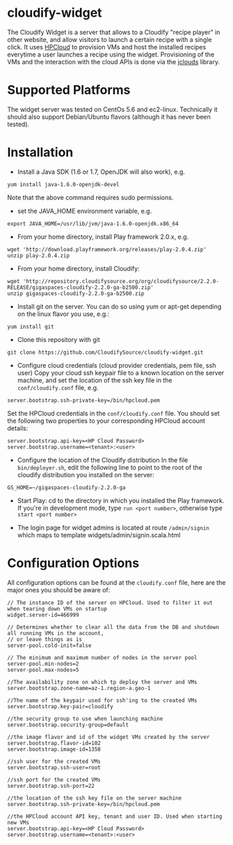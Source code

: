 cloudify-widget
===============

The Cloudify Widget is a server that allows to a Cloudify "recipe player" in other website, and allow visitors to launch a certain recipe with a single click. It uses [HPCloud](http://www.hpcloud.com) to provision VMs and host the installed recipes everytime a user launches a recipe using the widget. Provisioning of the VMs and the interaction with the cloud APIs is done via the [jclouds](http://www.jclouds.org) library.

Supported Platforms
===================
The widget server was tested on CentOs 5.6 and ec2-linux. Technically it should also support Debian/Ubuntu flavors (although it has never been tested).

Installation
============
* Install a Java SDK (1.6 or 1.7, OpenJDK will also work), e.g.

```
yum install java-1.6.0-openjdk-devel
```

Note that the above command requires sudo permissions.
* set the JAVA_HOME environment variable, e.g.

```
export JAVA_HOME=/usr/lib/jvm/java-1.6.0-openjdk.x86_64
```

* From your home directory, install Play framework 2.0.x, e.g.

```
wget 'http://download.playframework.org/releases/play-2.0.4.zip'
unzip play-2.0.4.zip
```

* From your home directory, install Cloudify:

```
wget 'http://repository.cloudifysource.org/org/cloudifysource/2.2.0-RELEASE/gigaspaces-cloudify-2.2.0-ga-b2500.zip'
unzip gigaspaces-cloudify-2.2.0-ga-b2500.zip
```

* Install git on the server. You can do so using yum or apt-get depending on the linux flavor you use, e.g.:

```
yum install git
```

* Clone this repository with git

```
git clone https://github.com/CloudifySource/cloudify-widget.git
```

* Configure cloud credentials (cloud provider credentials, pem file, ssh user)
Copy your cloud ssh keypair file to a known location on the server machine, and set the location of the ssh key file in the `conf/cloudify.conf` file, e.g.

```
server.bootstrap.ssh-private-key=/bin/hpcloud.pem
```

Set the HPCloud credentials in the `conf/cloudify.conf` file. You should set the following two properties to your corresponding HPCloud account details:

```
server.bootstrap.api-key=<HP Cloud Password>
server.bootstrap.username=<tenant>:<user>
```

* Configure the location of the Cloudify distribution
In the file `bin/deployer.sh`, edit the following line to point to the root of the cloudify distribution you installed on the server:

```
GS_HOME=~/gigaspaces-cloudify-2.2.0-ga
```

* Start Play:
cd to the directory in which you installed the Play framework. If you're in development mode, type `run <port number>`, otherwise type `start <port number>`

* The login page for widget admins is located at route `/admin/signin` which maps to template widgets/admin/signin.scala.html

Configuration Options
=====================
All configuration options can be found at the `cloudify.conf` file, here are the major ones you should be aware of:
```
// The instance ID of the server on HPCloud. Used to filter it out when tearing down VMs on startup
widget.server-id=466999

// Determines whether to clear all the data from the DB and shutdown all running VMs in the account,
// or leave things as is
server-pool.cold-init=false

// The minimum and maximum number of nodes in the server pool
server-pool.min-nodes=2
server-pool.max-nodes=5

//The availability zone on which tp deploy the server and VMs
server.bootstrap.zone-name=az-1.region-a.geo-1

//The name of the keypair used for ssh'ing to the created VMs
server.bootstrap.key-pair=cloudify

//the security group to use when launching machine
server.bootstrap.security-group=default

//the image flavor and id of the widget VMs created by the server
server.bootstrap.flavor-id=102
server.bootstrap.image-id=1358

//ssh user for the created VMs
server.bootstrap.ssh-user=root

//ssh port for the created VMs
server.bootstrap.ssh-port=22

//the location of the ssh key file on the server machine
server.bootstrap.ssh-private-key=/bin/hpcloud.pem

//the HPCloud account API key, tenant and user ID. Used when starting new VMs
server.bootstrap.api-key=<HP Cloud Password>
server.bootstrap.username=<tenant>:<user>
```